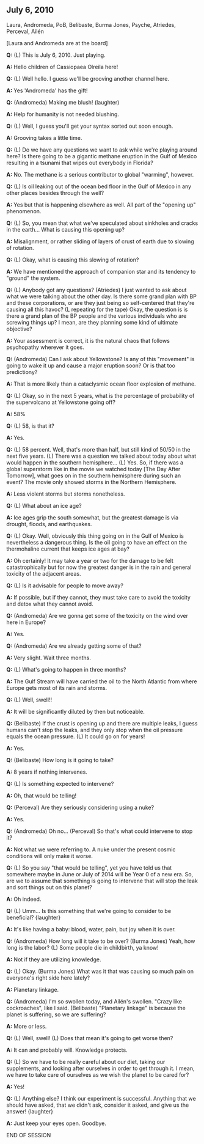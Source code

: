 ## July 6, 2010
Laura, Andromeda, PoB, Belibaste, Burma Jones, Psyche, Atriedes, Perceval, Ailén

[Laura and Andromeda are at the board]

**Q:** (L) This is July 6, 2010. Just playing.

**A:** Hello children of Cassiopaea Olreila here!

**Q:** (L) Well hello. I guess we'll be grooving another channel here.

**A:** Yes 'Andromeda' has the gift!

**Q:** (Andromeda) Making me blush! (laughter)

**A:** Help for humanity is not needed blushing.

**Q:** (L) Well, I guess you'll get your syntax sorted out soon enough.

**A:** Grooving takes a little time.

**Q:** (L) Do we have any questions we want to ask while we're playing around here? Is there going to be a gigantic methane eruption in the Gulf of Mexico resulting in a tsunami that wipes out everybody in Florida?

**A:** No. The methane is a serious contributor to global "warming", however.

**Q:** (L) Is oil leaking out of the ocean bed floor in the Gulf of Mexico in any other places besides through the well?

**A:** Yes but that is happening elsewhere as well. All part of the "opening up" phenomenon.

**Q:** (L) So, you mean that what we've speculated about sinkholes and cracks in the earth... What is causing this opening up?

**A:** Misalignment, or rather sliding of layers of crust of earth due to slowing of rotation.

**Q:** (L) Okay, what is causing this slowing of rotation?

**A:** We have mentioned the approach of companion star and its tendency to "ground" the system.

**Q:** (L) Anybody got any questions? (Atriedes) I just wanted to ask about what we were talking about the other day. Is there some grand plan with BP and these corporations, or are they just being so self-centered that they're causing all this havoc? (L repeating for the tape) Okay, the question is is there a grand plan of the BP people and the various individuals who are screwing things up? I mean, are they planning some kind of ultimate objective?

**A:** Your assessment is correct, it is the natural chaos that follows psychopathy wherever it goes.

**Q:** (Andromeda) Can I ask about Yellowstone? Is any of this "movement" is going to wake it up and cause a major eruption soon? Or is that too predictiony?

**A:** That is more likely than a cataclysmic ocean floor explosion of methane.

**Q:** (L) Okay, so in the next 5 years, what is the percentage of probability of the supervolcano at Yellowstone going off?

**A:** 58%

**Q:** (L) 58, is that it?

**A:** Yes.

**Q:** (L) 58 percent. Well, that's more than half, but still kind of 50/50 in the next five years. (L) There was a question we talked about today about what would happen in the southern hemisphere... (L) Yes. So, if there was a global superstorm like in the movie we watched today [The Day After Tomorrow], what goes on in the southern hemisphere during such an event? The movie only showed storms in the Northern Hemisphere.

**A:** Less violent storms but storms nonetheless.

**Q:** (L) What about an ice age?

**A:** Ice ages grip the south somewhat, but the greatest damage is via drought, floods, and earthquakes.

**Q:** (L) Okay. Well, obviously this thing going on in the Gulf of Mexico is nevertheless a dangerous thing. Is the oil going to have an effect on the thermohaline current that keeps ice ages at bay?

**A:** Oh certainly! It may take a year or two for the damage to be felt catastrophically but for now the greatest danger is in the rain and general toxicity of the adjacent areas.

**Q:** (L) Is it advisable for people to move away?

**A:** If possible, but if they cannot, they must take care to avoid the toxicity and detox what they cannot avoid.

**Q:** (Andromeda) Are we gonna get some of the toxicity on the wind over here in Europe?

**A:** Yes.

**Q:** (Andromeda) Are we already getting some of that?

**A:** Very slight. Wait three months.

**Q:** (L) What's going to happen in three months?

**A:** The Gulf Stream will have carried the oil to the North Atlantic from where Europe gets most of its rain and storms.

**Q:** (L) Well, swell!!

**A:** It will be significantly diluted by then but noticeable.

**Q:** (Belibaste) If the crust is opening up and there are multiple leaks, I guess humans can't stop the leaks, and they only stop when the oil pressure equals the ocean pressure. (L) It could go on for years!

**A:** Yes.

**Q:** (Belibaste) How long is it going to take?

**A:** 8 years if nothing intervenes.

**Q:** (L) Is something expected to intervene?

**A:** Oh, that would be telling!

**Q:** (Perceval) Are they seriously considering using a nuke?

**A:** Yes.

**Q:** (Andromeda) Oh no... (Perceval) So that's what could intervene to stop it?

**A:** Not what we were referring to. A nuke under the present cosmic conditions will only make it worse.

**Q:** (L) So you say "that would be telling", yet you have told us that somewhere maybe in June or July of 2014 will be Year 0 of a new era. So, are we to assume that something is going to intervene that will stop the leak and sort things out on this planet?

**A:** Oh indeed.

**Q:** (L) Umm... Is this something that we're going to consider to be beneficial? {laughter}

**A:** It's like having a baby: blood, water, pain, but joy when it is over.

**Q:** (Andromeda) How long will it take to be over? (Burma Jones) Yeah, how long is the labor? (L) Some people die in childbirth, ya know!

**A:** Not if they are utilizing knowledge.

**Q:** (L) Okay. (Burma Jones) What was it that was causing so much pain on everyone's right side here lately?

**A:** Planetary linkage.

**Q:** (Andromeda) I'm so swollen today, and Ailén's swollen. "Crazy like cockroaches", like I said. (Belibaste) "Planetary linkage" is because the planet is suffering, so we are suffering?

**A:** More or less.

**Q:** (L) Well, swell! (L) Does that mean it's going to get worse then?

**A:** It can and probably will. Knowledge protects.

**Q:** (L) So we have to be really careful about our diet, taking our supplements, and looking after ourselves in order to get through it. I mean, we have to take care of ourselves as we wish the planet to be cared for?

**A:** Yes!

**Q:** (L) Anything else? I think our experiment is successful. Anything that we should have asked, that we didn't ask, consider it asked, and give us the answer! {laughter}

**A:** Just keep your eyes open. Goodbye.

END OF SESSION

